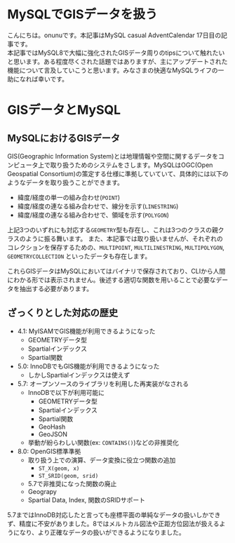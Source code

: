 # MySQLでGISデータを扱う
こんにちは。onunuです。本記事はMySQL casual AdventCalendar 17日目の記事です。  
本記事ではMySQL8で大幅に強化されたGISデータ周りのtipsについて触れたいと思います。ある程度尽くされた話題ではありますが、主にアップデートされた機能について言及していこうと思います。みなさまの快適なMySQLライフの一助になれば幸いです。

# GISデータとMySQL
## MySQLにおけるGISデータ
GIS(Geographic Information System)とは地理情報や空間に関するデータをコンピュータ上で取り扱うためのシステムをさします。MySQLはOGC(Open Geospatial Consortium)の策定する仕様に準拠していていて、具体的には以下のようなデータを取り扱うことができます。

- 緯度/経度の単一の組み合わせ(`POINT`)
- 緯度/経度の連なる組み合わせで、線分を示す(`LINESTRING`)
- 緯度/経度の連なる組み合わせで、領域を示す(`POLYGON`)

上記3つのいずれにも対応する`GEOMETRY`型も存在し、これは3つのクラスの親クラスのように振る舞います。
また、本記事では取り扱いませんが、それぞれのコレクションを保存するための、`MULTIPOINT`, `MULTILINESTRING`, `MULTIPOLYGON`, `GEOMETRYCOLLECTION` といったデータも存在します。

これらGISデータはMySQLにおいてはバイナリで保存されており、CLIから人間にわかる形では表示されません。後述する適切な関数を用いることで必要なデータを抽出する必要があります。

## ざっくりとした対応の歴史
- 4.1: MyISAMでGIS機能が利用できるようになった
  - GEOMETRYデータ型
  - Spartialインデックス
  - Spartial関数
- 5.0: InnoDBでもGIS機能が利用できるようになった
  - しかしSpartialインデックスは使えず
- 5.7: オープンソースのライブラリを利用した再実装がなされる
  - InnoDBで以下が利用可能に
    - GEOMETRYデータ型
    - Spartialインデックス
    - Spartial関数
    - GeoHash
    - GeoJSON
  - 挙動が紛らわしい関数(ex: `CONTAINS()`)などの非推奨化
- 8.0: OpenGIS標準準拠
  - 取り扱う上での演算、データ変換に役立つ関数の追加
    - `ST_X(geom, x)`
    - `ST_SRID(geom, srid)`
  - 5.7で非推奨になった関数の廃止
  - Geograpy
  - Spartial Data, Index, 関数のSRIDサポート

5.7まではInnoDB対応したと言っても座標平面の単純なデータの扱いしかできず、精度に不安がありました。8ではメルトカル図法や正距方位図法が扱えるようになり、より正確なデータの扱いができるようになりました。
